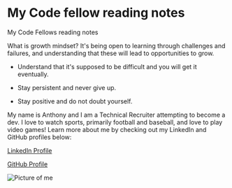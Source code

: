 # My Code fellow reading notes

My Code Fellows reading notes

What is growth mindset? It's being open to learning through challenges and failures, and understanding that these will lead to opportunities to grow.

- Understand that it's supposed to be difficult and you will get it eventually.

- Stay persistent and never give up.

- Stay positive and do not doubt yourself.

My name is Anthony and I am a Technical Recruiter attempting to become a dev. I love to watch sports, primarily football and baseball, and love to play video games! Learn more about me by checking out my LinkedIn and GitHub profiles below:

[LinkedIn Profile](https://www.linkedin.com/in/anthony-blanton-829021a4/)

[GitHub Profile](https://github.com/AnthonyBytes)

![Picture of me](https://media.licdn.com/dms/image/D5603AQEAqds-l9Npmg/profile-displayphoto-shrink_800_800/0/1676083007063?e=2147483647&v=beta&t=7lJuUi9xQa4KptlTZT0Sdns1E_H12e-Dv6eU_9OjzF4)
